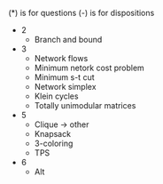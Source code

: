 (*) is for questions (-) is for dispositions

- 2
	* Branch and bound
- 3
	- Network flows
	- Minimum netork cost problem
	- Minimum s-t cut
	- Network simplex
	* Klein cycles
	* Totally unimodular matrices
- 5
	- Clique -> other
	* Knapsack
	* 3-coloring
	* TPS
- 6
	* Alt
